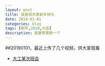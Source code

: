 ```yaml
---
layout: post
title: 就是祝大家新年快乐
date: 2019-01-01
categories: blog
tags: [新年,2019,大连]
description: 就是想更新一个
---
```

##20190101，最近上传了几个视频，供大家观看
- [大工某次班会](https://www.bilibili.com/video/av39135311/)
